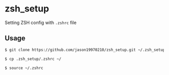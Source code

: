 # zsh_setup
Setting ZSH config with `.zshrc` file


## Usage
```sh
$ git clone https://github.com/jason19970210/zsh_setup.git ~/.zsh_setup

$ cp .zsh_setup/.zshrc ~/

$ source ~/.zshrc
```
